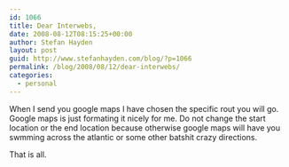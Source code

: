 ```yaml
---
id: 1066
title: Dear Interwebs,
date: 2008-08-12T08:15:25+00:00
author: Stefan Hayden
layout: post
guid: http://www.stefanhayden.com/blog/?p=1066
permalink: /blog/2008/08/12/dear-interwebs/
categories:
  - personal
---
```

When I send you google maps I have chosen the specific rout you will go. Google maps is just formating it nicely for me. Do not change the start location or the end location because otherwise google maps will have you swmming across the atlantic or some other batshit crazy directions.

That is all.